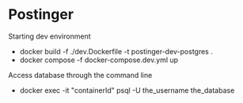 # Postinger

Starting dev environment

-   docker build -f ./dev.Dockerfile -t postinger-dev-postgres .
-   docker compose -f docker-compose.dev.yml up

Access database through the command line

-   docker exec -it "containerId" psql -U the_username the_database
